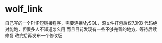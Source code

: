 # wolf_link
自己写的一个PHP短链接程序，需要连接MySQL，源文件打包后仅7.3KB
代码绝对能跑，但很多人不知道怎么用
而且目前发现有一些不够完善的地方，等待后续修复
改完后再发布一个修改版

